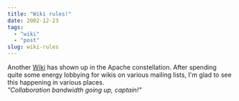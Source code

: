 ```yaml
---
title: "Wiki rules!"
date: 2002-12-23
tags: 
  - "wiki"
  - "post"
slug: wiki-rules
---
```


Another [Wiki](http://nagoya.apache.org/wiki/apachewiki.cgi) has shown up in the Apache constellation. After spending quite some energy lobbying for wikis on various mailing lists, I'm glad to see this happening in various places.  
_"Collaboration bandwidth going up, captain!"_
